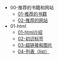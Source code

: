 <!-- docs/_sidebar.md -->
<!-- 侧边栏目录 -->

* 00-推荐的书籍和网站
  * [01-推荐的书籍](00-推荐的书籍和网站/01-推荐的书籍)
  * [02-推荐的网站](00-推荐的书籍和网站/02-推荐的网站)
* 01-html
  * [01-html介绍](01-html/01-html介绍.md)
  * [02-初识标签](01-html/02-初识标签.md)
  * [03-超链接和图片](01-html/03-超链接和图片.md)
  * [04-列表（list）](01-html/04-列表（list）.md)